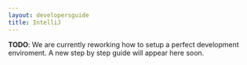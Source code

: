 ```yaml
---
layout: developersguide
title: IntelliJ
---
```


**TODO**: We are currently reworking how to setup a perfect development enviroment.
A new step by step guide will appear here soon.
